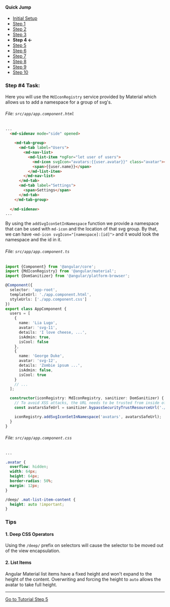 #### Quick Jump ####
* [Initial Setup](./INITIAL_SETUP.md)
* [Step 1](./STEP_1.md)
* [Step 2](./STEP_2.md)
* [Step 3](./STEP_3.md)
* **Step 4 <-**
* [Step 5](./STEP_5.md)
* [Step 6](./STEP_6.md)
* [Step 7](./STEP_7.md)
* [Step 8](./STEP_8.md)
* [Step 9](./STEP_9.md)
* [Step 10](./STEP_10.md)

### Step #4 Task:

Here you will use the `MdIconRegistry` service provided by Material which allows us to add a namespace for a group of svg's.


###### File: `src/app/app.component.html`

```html
...
  <md-sidenav mode="side" opened>
  
    <md-tab-group>
      <md-tab label="Users">
        <md-nav-list>
          <md-list-item *ngFor="let user of users">
            <md-icon svgIcon="avatars:{{user.avatar}}" class="avatar"></md-icon>
            <span>{{user.name}}</span>
          </md-list-item>
        </md-nav-list>
      </md-tab>
      <md-tab label="Settings">
        <span>Settings</span>
      </md-tab>
    </md-tab-group>
  
  </md-sidenav>
...
```

By using the `addSvgIconSetInNamespace` function we provide a namespace that can be used with `md-icon` 
and the location of that svg group.
By that, we can have `<md-icon svgIcon="[namespace]:[id]">` and it would look the namespace and the id in it.

###### File:  `src/app/app.component.ts`

```ts
import {Component} from '@angular/core';
import {MdIconRegistry} from '@angular/material';
import {DomSanitizer} from '@angular/platform-browser';

@Component({
  selector: 'app-root',
  templateUrl: './app.component.html',
  styleUrls: ['./app.component.css']
})
export class AppComponent {
  users = [
    {
      name: 'Lia Lugo',
      avatar: 'svg-11',
      details: 'I love cheese, ...',
      isAdmin: true,
      isCool: false
    },
    {
      name: 'George Duke',
      avatar: 'svg-12',
      details: 'Zombie ipsum ...',
      isAdmin: false,
      isCool: true
    }
    // ...
  ];

  constructor(iconRegistry: MdIconRegistry, sanitizer: DomSanitizer) {
    // To avoid XSS attacks, the URL needs to be trusted from inside of your application.
    const avatarsSafeUrl = sanitizer.bypassSecurityTrustResourceUrl('./assets/avatars.svg');

    iconRegistry.addSvgIconSetInNamespace('avatars', avatarsSafeUrl);
  }
}

```

###### File:  `src/app/app.component.css`

```css
...

.avatar {
  overflow: hidden;
  width: 64px;
  height: 64px;
  border-radius: 50%;
  margin: 12px;
}

/deep/ .mat-list-item-content {
  height: auto !important;
}
```

### Tips

#### 1. Deep CSS Operators

Using the `/deep/` prefix on selectors will cause the selector to be moved out of the view encapsulation.

#### 2.  List Items

Angular Material list items have a fixed height and won't expand to the height of the content.
    Overwriting and forcing the height to `auto` allows the avatar to take full height.

----


[Go to Tutorial Step 5](./STEP_5.md)
